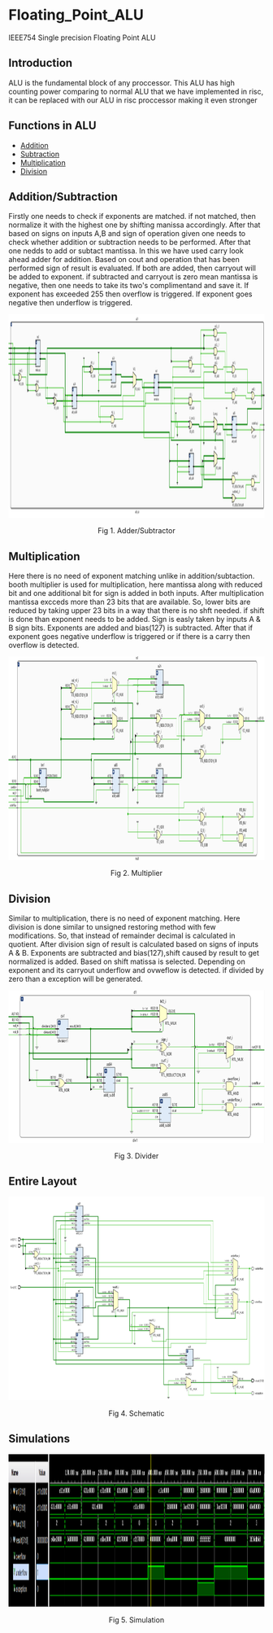 # Floating_Point_ALU
IEEE754 Single precision Floating Point ALU

## Introduction
ALU is the fundamental block of any proccessor. This ALU has high counting power comparing to normal ALU that we have implemented in risc, it can be replaced with our ALU in risc proccessor making it even stronger

## Functions in ALU
- [Addition](https://github.com/Sairamakula1999/Floating_Point_ALU/blob/main/README.md#additionsubtraction)
- [Subtraction](https://github.com/Sairamakula1999/Floating_Point_ALU/blob/main/README.md#additionsubtraction)
- [Multiplication](https://github.com/Sairamakula1999/Floating_Point_ALU/blob/main/README.md#Multiplication)
- [Division](https://github.com/Sairamakula1999/Floating_Point_ALU/blob/main/README.md#Division)

## Addition/Subtraction
Firstly one needs to check if exponents are matched. if not matched, then normalize it with the highest one by shifting manissa accordingly. After that based on signs on inputs A,B and sign of operation given one needs to check whether addition or subtraction needs to be performed. After that one nedds to add or subtact mantissa. In this we have used carry look ahead adder for addition. Based on cout and operation that has been performed sign of result is evaluated. If both are added, then carryout will be added to exponent. if subtracted and carryout is zero mean mantissa is negative, then one needs to take its two's complimentand and save it. If exponent has exceeded 255 then overflow is triggered. If exponent goes negative then underflow is triggered.
<p align="center">
<img src="imag/floating_add.png" width =1000 height= 400>
</p>
<p align="center">
Fig 1. Adder/Subtractor
</p>

## Multiplication
Here there is no need of exponent matching unlike in addition/subtaction. booth multiplier is used for multiplication, here mantissa along with reduced bit and one additional bit for sign is added in both inputs. After multiplication mantissa excceds more than 23 bits that are available. So, lower bits are reduced by taking upper 23 bits in a way that there is no shft needed. if shift is done than exponent needs to be added. Sign is easly taken by inputs A & B sign bits. Exponents are added and bias(127) is subtracted. After that if exponent goes negative underflow is triggered or if there is a carry then overflow is detected. 
<p align="center">
<img src="imag/floating_mult.png" width =800 height= 400>
</p>
<p align="center">
Fig 2. Multiplier
</p>

## Division
Similar to multiplication, there is no need of exponent matching. Here division is done similar to unsigned restoring method with few modifications. So, that instead of remainder decimal is calculated in quotient. After division sign of result is calculated based on signs of inputs A & B. Exponents are subtracted and bias(127),shift caused by result to get normalized is added. Based on shift matissa is selected. Depending on exponent and its carryout underflow and ovweflow is detected. if divided by zero than a exception will be generated.   
<p align="center">
<img src="imag/floating_div.png" width =600 height= 300>
</p>
<p align="center">
Fig 3. Divider
</p>

## Entire Layout
<p align="center">
<img src="imag/floating_alu2.png" width =1000 height= 400>
</p>
<p align="center">
Fig 4. Schematic
</p>

## Simulations
<p align="center">
<img src="imag/floating_alu.png" width =1000 height= 300>
</p>
<p align="center">
Fig 5. Simulation
</p>
